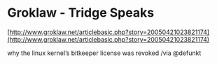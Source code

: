 <!--
id: 1254368518
link: http://tumblr.atmos.org/post/1254368518/groklaw-tridge-speaks
slug: groklaw-tridge-speaks
date: Tue Oct 05 2010 23:22:40 GMT-0700 (PDT)
publish: 2010-10-05
tags: 
title: Groklaw - Tridge Speaks
-->


Groklaw - Tridge Speaks
=======================

[http://www.groklaw.net/articlebasic.php?story=20050421023821174](http://www.groklaw.net/articlebasic.php?story=20050421023821174)

why the linux kernel’s bitkeeper license was revoked /via @defunkt

